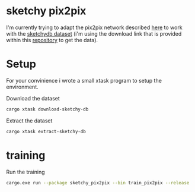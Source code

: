 # sketchy pix2pix
I'm currently trying to adapt the pix2pix network described [here](https://machinelearningmastery.com/how-to-develop-a-pix2pix-gan-for-image-to-image-translation/) to work with the [sketchydb dataset](https://sketchy.eye.gatech.edu) (i'm using the download link that is provided within this [repository](https://github.com/CDOTAD/SketchyDatabase) to get the data).

# Setup
For your convinience i wrote a small xtask program to setup the environment.

Download the dataset
```bash
cargo xtask download-sketchy-db
``` 

Extract the dataset

```bash
cargo xtask extract-sketchy-db
``` 

# training
Run the training
```bash
cargo.exe run --package sketchy_pix2pix --bin train_pix2pix --release
``` 

